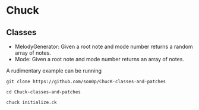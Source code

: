 Chuck
==============

## Classes
- MelodyGenerator: Given a root note and mode number returns a random array of notes.
- Mode: Given a root note and mode number returns an array of notes.

A rudimentary example can be running

	git clone https://github.com/son0p/ChucK-classes-and-patches

	cd Chuck-classes-and-patches

	chuck initialize.ck

